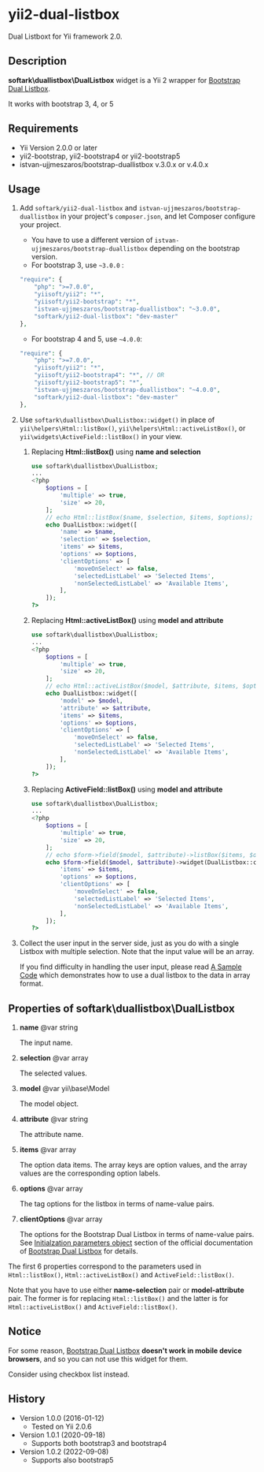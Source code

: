 yii2-dual-listbox
=================

Dual Listboxt for Yii framework 2.0.

Description
-----------

**softark\duallistbox\DualListbox** widget is a Yii 2 wrapper for [Bootstrap Dual Listbox](https://github.com/istvan-ujjmeszaros/bootstrap-duallistbox).

It works with bootstrap 3, 4, or 5

Requirements
------------
+ Yii Version 2.0.0 or later
+ yii2-bootstrap, yii2-bootstrap4 or yii2-bootstrap5
+ istvan-ujjmeszaros/bootstrap-duallistbox v.3.0.x or v.4.0.x

Usage
-----
1. Add `softark/yii2-dual-listbox` and `istvan-ujjmeszaros/bootstrap-duallistbox` in your project's `composer.json`, and let Composer configure your project.

    + You have to use a different version of `istvan-ujjmeszaros/bootstrap-duallistbox` depending on the bootstrap version.
    + For bootstrap 3, use `~3.0.0` : 
    ```php
    "require": {
        "php": ">=7.0.0",
        "yiisoft/yii2": "*",
        "yiisoft/yii2-bootstrap": "*",
        "istvan-ujjmeszaros/bootstrap-duallistbox": "~3.0.0",
        "softark/yii2-dual-listbox": "dev-master"
    },
    ```
    * For bootstrap 4 and 5, use `~4.0.0`:
    ```php
    "require": {
        "php": ">=7.0.0",
        "yiisoft/yii2": "*",
        "yiisoft/yii2-bootstrap4": "*", // OR
        "yiisoft/yii2-bootstrap5": "*",
        "istvan-ujjmeszaros/bootstrap-duallistbox": "~4.0.0",
        "softark/yii2-dual-listbox": "dev-master"
    },
    ```
 
4. Use `softark\duallistbox\DualListbox::widget()` in place of `yii\helpers\Html::listBox()`, `yii\helpers\Html::activeListBox()`, or `yii\widgets\ActiveField::listBox()` in your view.

   1. Replacing **Html::listBox()** using **name and selection**
           
       ```php
       use softark\duallistbox\DualListbox;
       ...
       <?php
           $options = [
               'multiple' => true,
               'size' => 20,
           ];
           // echo Html::listBox($name, $selection, $items, $options);
           echo DualListbox::widget([
               'name' => $name,
               'selection' => $selection,
               'items' => $items,
               'options' => $options,
               'clientOptions' => [
                   'moveOnSelect' => false,
                   'selectedListLabel' => 'Selected Items',
                   'nonSelectedListLabel' => 'Available Items',
               ],
           ]);
       ?>
       ```

   2. Replacing **Html::activeListBox()** using **model and attribute**

       ```php
       use softark\duallistbox\DualListbox;
       ...
       <?php
           $options = [
               'multiple' => true,
               'size' => 20,
           ];
           // echo Html::activeListBox($model, $attribute, $items, $options);
           echo DualListbox::widget([
               'model' => $model,
               'attribute' => $attribute,
               'items' => $items,
               'options' => $options,
               'clientOptions' => [
                   'moveOnSelect' => false,
                   'selectedListLabel' => 'Selected Items',
                   'nonSelectedListLabel' => 'Available Items',
               ],
           ]);
       ?>
       ```

   3. Replacing **ActiveField::listBox()** using **model and attribute**

       ```php
       use softark\duallistbox\DualListbox;
       ...
       <?php
           $options = [
               'multiple' => true,
               'size' => 20,
           ];
           // echo $form->field($model, $attribute)->listBox($items, $options);
           echo $form->field($model, $attribute)->widget(DualListbox::className(),[
               'items' => $items,
               'options' => $options,
               'clientOptions' => [
                   'moveOnSelect' => false,
                   'selectedListLabel' => 'Selected Items',
                   'nonSelectedListLabel' => 'Available Items',
               ],
           ]);
       ?>
       ```

3. Collect the user input in the server side, just as you do with a single Listbox with multiple selection. Note that the input value will be an array.
   
   If you find difficulty in handling the user input, please read [A Sample Code](sample-code.md) which demonstrates how to use a dual listbox to the data in array format. 


Properties of softark\duallistbox\DualListbox
---------------------------------------------

1. **name** @var string

    The input name.

2. **selection** @var array

    The selected values.

3. **model** @var yii\base\Model

    The model object.

4. **attribute** @var string

    The attribute name.

5. **items** @var array

    The option data items. The array keys are option values, and the array values are the corresponding option labels. 

6. **options** @var array

   The tag options for the listbox in terms of name-value pairs.

7. **clientOptions** @var array

   The options for the Bootstrap Dual Listbox in terms of name-value pairs.
   See [Initialzation parameters object](https://github.com/istvan-ujjmeszaros/bootstrap-duallistbox/blob/master/README.md#initialization-parameters-object) section of the official documentation of [Bootstrap Dual Listbox](https://github.com/istvan-ujjmeszaros/bootstrap-duallistbox) for details.

The first 6 properties correspond to the parameters used in `Html::listBox()`, `Html::activeListBox()` and `ActiveField::listBox()`.

Note that you have to use either **name-selection** pair or **model-attribute** pair. The former is for replacing `Html::listBox()` and the latter is for `Html::activeListBox()` and `ActiveField::listBox()`.

Notice
------

For some reason, [Bootstrap Dual Listbox](https://github.com/istvan-ujjmeszaros/bootstrap-duallistbox)
**doesn't work in mobile device browsers**, and so you can not 
use this widget for them.

Consider using checkbox list instead. 

History
-------

+ Version 1.0.0 (2016-01-12)
    + Tested on Yii 2.0.6
+ Version 1.0.1 (2020-09-18)
    + Supports both bootstrap3 and bootstrap4
+ Version 1.0.2 (2022-09-08)
    + Supports also bootstrap5
